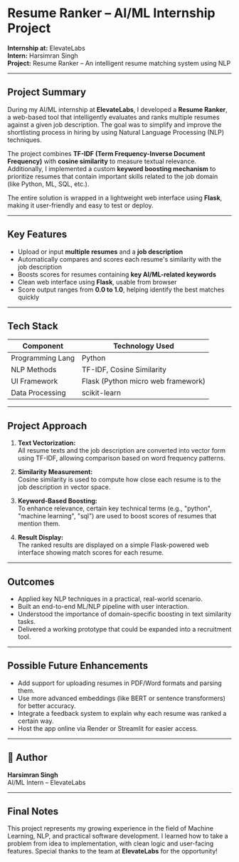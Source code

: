 # Resume Ranker – AI/ML Internship Project

**Internship at:** ElevateLabs  
**Intern:** Harsimran Singh  
**Project:** Resume Ranker – An intelligent resume matching system using NLP  

---

##  Project Summary

During my AI/ML internship at **ElevateLabs**, I developed a **Resume Ranker**, a web-based tool that intelligently evaluates and ranks multiple resumes against a given job description. The goal was to simplify and improve the shortlisting process in hiring by using Natural Language Processing (NLP) techniques.

The project combines **TF-IDF (Term Frequency-Inverse Document Frequency)** with **cosine similarity** to measure textual relevance. Additionally, I implemented a custom **keyword boosting mechanism** to prioritize resumes that contain important skills related to the job domain (like Python, ML, SQL, etc.).

The entire solution is wrapped in a lightweight web interface using **Flask**, making it user-friendly and easy to test or deploy.

---

##  Key Features

- Upload or input **multiple resumes** and a **job description**
- Automatically compares and scores each resume's similarity with the job description
- Boosts scores for resumes containing **key AI/ML-related keywords**
- Clean web interface using **Flask**, usable from browser
- Score output ranges from **0.0 to 1.0**, helping identify the best matches quickly

---

##  Tech Stack

| Component         | Technology Used             |
|------------------|-----------------------------|
| Programming Lang | Python                      |
| NLP Methods      | TF-IDF, Cosine Similarity   |
| UI Framework     | Flask (Python micro web framework) |
| Data Processing  | scikit-learn                |

---

##  Project Approach

1. **Text Vectorization:**  
   All resume texts and the job description are converted into vector form using TF-IDF, allowing comparison based on word frequency patterns.

2. **Similarity Measurement:**  
   Cosine similarity is used to compute how close each resume is to the job description in vector space.

3. **Keyword-Based Boosting:**  
   To enhance relevance, certain key technical terms (e.g., "python", "machine learning", "sql") are used to boost scores of resumes that mention them.

4. **Result Display:**  
   The ranked results are displayed on a simple Flask-powered web interface showing match scores for each resume.

---

##  Outcomes

- Applied key NLP techniques in a practical, real-world scenario.
- Built an end-to-end ML/NLP pipeline with user interaction.
- Understood the importance of domain-specific boosting in text similarity tasks.
- Delivered a working prototype that could be expanded into a recruitment tool.

---

##  Possible Future Enhancements

- Add support for uploading resumes in PDF/Word formats and parsing them.
- Use more advanced embeddings (like BERT or sentence transformers) for better accuracy.
- Integrate a feedback system to explain why each resume was ranked a certain way.
- Host the app online via Render or Streamlit for easier access.

---

## 👨 Author

**Harsimran Singh**  
AI/ML Intern – ElevateLabs  

---

##  Final Notes

This project represents my growing experience in the field of Machine Learning, NLP, and practical software development. I learned how to take a problem from idea to implementation, with clean logic and user-facing features. Special thanks to the team at **ElevateLabs** for the opportunity!

